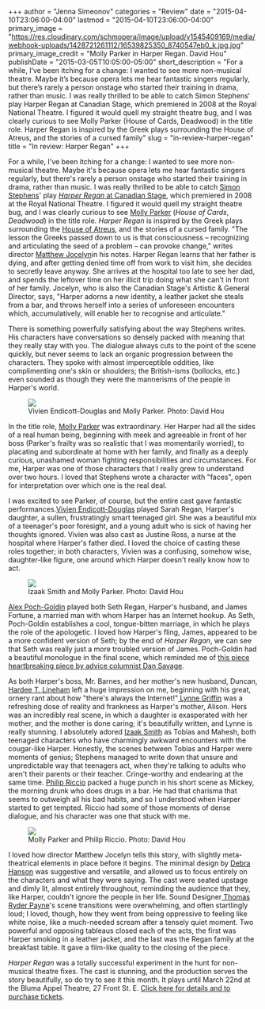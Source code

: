 +++
author = "Jenna Simeonov"
categories = "Review"
date = "2015-04-10T23:06:00-04:00"
lastmod = "2015-04-10T23:06:00-04:00"
primary_image = "https://res.cloudinary.com/schmopera/image/upload/v1545409169/media/webhook-uploads/1428721261112/16539825350_8740547eb0_k.jpg.jpg"
primary_image_credit = "Molly Parker in Harper Regan. David Hou"
publishDate = "2015-03-05T10:05:00-05:00"
short_description = "For a while, I’ve been itching for a change: I wanted to see more non-musical theatre. Maybe it’s because opera lets me hear fantastic singers regularly, but there’s rarely a person onstage who started their training in drama, rather than music. I was really thrilled to be able to catch Simon Stephens‘ play Harper Regan at Canadian Stage, which premiered in 2008 at the Royal National Theatre. I figured it would quell my straight theatre bug, and I was clearly curious to see Molly Parker (House of Cards, Deadwood) in the title role. Harper Regan is inspired by the Greek plays surrounding the House of Atreus, and the stories of a cursed family"
slug = "in-review-harper-regan"
title = "In review: Harper Regan"
+++

<p>
	For a while, I've been itching for a change: I wanted to see more non-musical theatre. Maybe it's because opera lets me hear fantastic singers regularly, but there's rarely a person onstage who started their training in drama, rather than music. I was really thrilled to be able to catch <a href="https://twitter.com/stephenssimon" target="_blank">Simon Stephens</a>' play <a href="https://www.canadianstage.com/Online/" target="_blank"><em>Harper Regan</em> at Canadian Stage</a>, which premiered in 2008 at the Royal National Theatre. I figured it would quell my straight theatre bug, and I was clearly curious to see <a href="http://www.imdb.com/name/nm0662504/" target="_blank">Molly Parker</a> (<em>House of Cards</em>, <em>Deadwood</em>) in the title role. <em>Harper Regan</em> is inspired by the Greek plays surrounding the <a href="http://ancienthistory.about.com/od/houseofatreus/a/houseofatreus.htm" target="_blank">House of Atreus</a>, and the stories of a cursed family. "The lesson the Greeks passed down to us is that consciousness – recognizing and articulating the seed of a problem – can provoke change," writes director <a href="https://www.canadianstage.com/Online/default.asp?doWork::WScontent::loadArticle=Load&amp;BOparam::WScontent::loadArticle::article_id=7C4503FD-70D1-460E-A2F6-006F96045BD8" target="_blank">Matthew Jocelyn</a>in his notes. Harper Regan learns that her father is dying, and after getting denied time off from work to visit him, she decides to secretly leave anyway. She arrives at the hospital too late to see her dad, and spends the leftover time on her illicit trip doing what she can't in front of her family. Jocelyn, who is also the Canadian Stage's Artistic &amp; General Director, says, "Harper adorns a new identity, a leather jacket she steals from a bar, and throws herself into a series of unforeseen encounters which, accumulatively, will enable her to recognise and articulate."
</p>
<p>
	There is something powerfully satisfying about the way Stephens writes. His characters have conversations so densely packed with meaning that they really stay with you. The dialogue always cuts to the point of the scene quickly, but never seems to lack an organic progression between the characters. They spoke with almost imperceptible oddities, like complimenting one's skin or shoulders; the British-isms (bollocks, etc.) even sounded as though they were the mannerisms of the people in Harper's world.
</p>
<figure data-type="image"><a href="https://res.cloudinary.com/schmopera/image/upload/v1545409169/media/webhook-uploads/1428721368975/16104925294_e2c0b963e6_k.jpg"><img data-resize-src="http://lh3.googleusercontent.com/H2dEquVS-Vwnat6bfe9WpWAeCDL41UIKTpo4nPcswXq8_Ta1b93uVfVdDM102qB-y6wxfIT-2DLnBQVhlEGsbl54G4yLvQ" src="http://lh3.googleusercontent.com/H2dEquVS-Vwnat6bfe9WpWAeCDL41UIKTpo4nPcswXq8_Ta1b93uVfVdDM102qB-y6wxfIT-2DLnBQVhlEGsbl54G4yLvQ=s1200"></a><figcaption>Vivien Endicott-Douglas and Molly Parker. Photo: David Hou</figcaption></figure>
<p>
	In the title role, <a href="https://twitter.com/themollyparker" target="_blank">Molly Parker</a> was extraordinary. Her Harper had all the sides of a real human being, beginning with meek and agreeable in front of her boss (Parker's frailty was so realistic that I was momentarily worried), to placating and subordinate at home with her family, and finally as a deeply curious, unashamed woman fighting responsibilities and circumstances. For me, Harper was one of those characters that I really grew to understand over two hours. I loved that Stephens wrote a character with "faces", open for interpretation over which one is the real deal.
</p>
<p>
	I was excited to see Parker, of course, but the entire cast gave fantastic performances.<a href="http://www.imdb.com/name/nm1659389/" target="_blank">Vivien Endicott-Douglas</a> played Sarah Regan, Harper's daughter, a sullen, frustratingly smart teenaged girl. She was a beautiful mix of a teenager's poor foresight, and a young adult who is sick of having her thoughts ignored. Vivien was also cast as Justine Ross, a nurse at the hospital where Harper's father died. I loved the choice of casting these roles together; in both characters, Vivien was a confusing, somehow wise, daughter-like figure, one around which Harper doesn't really know how to act.
</p>
<figure data-type="image"><a href="https://res.cloudinary.com/schmopera/image/upload/v1545409169/media/webhook-uploads/1428721391965/16726170592_06e80f8143_k.jpg"><img data-resize-src="http://lh3.googleusercontent.com/cUz7KDuWUs1CecYxcpdT4dc44R8potKX30shjtZus6Ej2aYYBxSRqsv3p43Mp6Yv6PxgyrNyCvQsQLJhuGm_Oefje3bd" src="http://lh3.googleusercontent.com/cUz7KDuWUs1CecYxcpdT4dc44R8potKX30shjtZus6Ej2aYYBxSRqsv3p43Mp6Yv6PxgyrNyCvQsQLJhuGm_Oefje3bd=s1200"></a><figcaption>Izaak Smith and Molly Parker. Photo: David Hou</figcaption></figure>
<p>
	<a href="http://www.imdb.com/name/nm0687843/" target="_blank">Alex Poch-Goldin</a> played both Seth Regan, Harper's husband, and James Fortune, a married man with whom Harper has an Internet hookup. As Seth, Poch-Goldin establishes a cool, tongue-bitten marriage, in which he plays the role of the apologetic. I loved how Harper's fling, James, appeared to be a more confident version of Seth; by the end of <em>Harper Regan</em>, we can see that Seth was really just a more troubled version of James. Poch-Goldin had a beautiful monologue in the final scene, which reminded me of <a href="http://www.philadelphiaweekly.com/news-and-opinion/savage-love/Lets-Say-Im-A-Pedophile-83404047.html" target="_blank">this piece heartbreaking piece by advice columnist Dan Savage</a>.
</p>
<p>
	As both Harper's boss, Mr. Barnes, and her mother's new husband, Duncan, <a href="http://www.imdb.com/name/nm0512620/" target="_blank">Hardee T. Lineham</a> left a huge impression on me, beginning with his great, ornery rant about how "there's always the Internet!"<a href="http://www.imdb.com/name/nm0341289/" target="_blank"> Lynne Griffin</a> was a refreshing dose of reality and frankness as Harper's mother, Alison. Hers was an incredibly real scene, in which a daughter is exasperated with her mother, and the mother is done caring; it's beautifully written, and Lynne is really stunning. I absolutely adored <a href="http://www.imdb.com/name/nm3575328/" target="_blank">Izaak Smith</a> as Tobias and Mahesh, both teenaged characters who have charmingly awkward encounters with the cougar-like Harper. Honestly, the scenes between Tobias and Harper were moments of genius; Stephens managed to write down that unsure and unpredictable way that teenagers act, when they're talking to adults who aren't their parents or their teacher. Cringe-worthy and endearing at the same time. <a href="http://companytheatre.ca/ensemble/philip-riccio/" target="_blank">Philip Riccio</a> packed a huge punch in his short scene as Mickey, the morning drunk who does drugs in a bar. He had that charisma that seems to outweigh all his bad habits, and so I understood when Harper started to get tempted. Riccio had some of those moments of dense dialogue, and his character was one that stuck with me.
</p>
<figure data-type="image"><a href="https://res.cloudinary.com/schmopera/image/upload/v1545409169/media/webhook-uploads/1428721492828/16519963387_803f016cc3_k.jpg"><img data-resize-src="http://lh3.googleusercontent.com/f2ruwAO_q6v3QDlrLyozu9kmfBhefA7va9yuz-EO_UcB_QbUFCqfvDYKjGFCxq58c1vBhnKhkmkpREmG4woLcOASOhmr" src="http://lh3.googleusercontent.com/f2ruwAO_q6v3QDlrLyozu9kmfBhefA7va9yuz-EO_UcB_QbUFCqfvDYKjGFCxq58c1vBhnKhkmkpREmG4woLcOASOhmr=s1200"></a><figcaption>Molly Parker and Philip Riccio. Photo: David Hou</figcaption></figure>
<p>
	I loved how director Matthew Jocelyn tells this story, with slightly meta-theatrical elements in place before it begins. The minimal design by <a href="http://www.abouttheartists.com/artists/287497-debra-hanson" target="_blank">Debra Hanson</a> was suggestive and versatile, and allowed us to focus entirely on the characters and what they were saying. The cast were seated upstage and dimly lit, almost entirely throughout, reminding the audience that they, like Harper, couldn't ignore the people in her life. Sound Designer<a href="http://ttdb.ca/people/thomas-ryder-payne/" target="_blank"> Thomas Ryder Payne</a>'s scene transitions were overwhelming, and often startlingly loud; I loved, though, how they went from being oppressive to feeling like white noise, like a much-needed scream after a tensely quiet moment. Two powerful and opposing tableaus closed each of the acts, the first was Harper smoking in a leather jacket, and the last was the Regan family at the breakfast table. It gave a film-like quality to the closing of the piece.
</p>
<p>
	<em>Harper Regan</em> was a totally successful experiment in the hunt for non-musical theatre fixes. The cast is stunning, and the production serves the story beautifully, so do try to see it this month. It plays until March 22nd at the Bluma Appel Theatre, 27 Front St. E. <a href="https://www.canadianstage.com/Online/default.asp?BOparam::WScontent::loadArticle::permalink=harper#tickets" target="_blank">Click here for details and to purchase tickets</a>.
</p>
